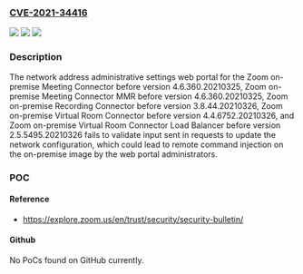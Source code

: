 ### [CVE-2021-34416](https://cve.mitre.org/cgi-bin/cvename.cgi?name=CVE-2021-34416)
![](https://img.shields.io/static/v1?label=Product&message=Zoom%20On-Premise%20Meeting%20Connector%20Controller%2C%20Zoom%20On-Premise%20Meeting%20Connector%20MMR%2C%20Zoom%20On-Premise%20Recording%20Connector%2C%20Zoom%20On-Premise%20Virtual%20Room%20Connector%2C%20Zoom%20On-Premise%20Virtual%20Room%20Connector%20Load%20Balancer&color=blue)
![](https://img.shields.io/static/v1?label=Version&message=Zoom%20on-premise%20Meeting%20Connector%20before%20version%204.6.360.20210325%2C%20Zoom%20on-premise%20Meeting%20Connector%20MMR%20before%20version%204.6.360.20210325%2C%20Zoom%20on-premise%20Recording%20Connector%20before%20version%203.8.44.20210326%2C%20Zoom%20on-premise%20Virtual%20Room%20Connector%20before%20version%204.4.6752.20210326%2C%20Zoom%20on-premise%20Virtual%20Room%20Connector%20Load%20Balancer%20before%20version%202.5.5495.20210326%20&color=brightgreen)
![](https://img.shields.io/static/v1?label=Vulnerability&message=Improper%20Neutralization%20of%20Special%20Elements%20used%20in%20an%20OS%20Command&color=brightgreen)

### Description

The network address administrative settings web portal for the Zoom on-premise Meeting Connector before version 4.6.360.20210325, Zoom on-premise Meeting Connector MMR before version 4.6.360.20210325, Zoom on-premise Recording Connector before version 3.8.44.20210326, Zoom on-premise Virtual Room Connector before version 4.4.6752.20210326, and Zoom on-premise Virtual Room Connector Load Balancer before version 2.5.5495.20210326 fails to validate input sent in requests to update the network configuration, which could lead to remote command injection on the on-premise image by the web portal administrators.

### POC

#### Reference
- https://explore.zoom.us/en/trust/security/security-bulletin/

#### Github
No PoCs found on GitHub currently.

